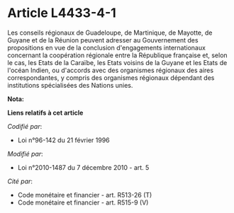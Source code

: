 # Article L4433-4-1

Les conseils régionaux de Guadeloupe, de Martinique, de Mayotte, de Guyane et de la Réunion peuvent adresser au Gouvernement
des propositions en vue de la conclusion d'engagements internationaux concernant la coopération régionale entre la République
française et, selon le cas, les Etats de la Caraïbe, les Etats voisins de la Guyane et les Etats de l'océan Indien, ou
d'accords avec des organismes régionaux des aires correspondantes, y compris des organismes régionaux dépendant des
institutions spécialisées des Nations unies.

**Nota:**



**Liens relatifs à cet article**

_Codifié par_:

  - Loi n°96-142 du 21 février 1996

_Modifié par_:

  - Loi n°2010-1487 du 7 décembre 2010 - art. 5

_Cité par_:

  - Code monétaire et financier - art. R513-26 (T)
  - Code monétaire et financier - art. R515-9 (V)
